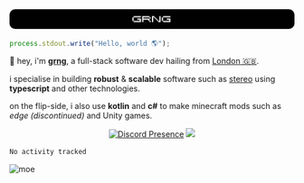 
<img src="./img/banner.png" style="border-radius: 10px">

```js
process.stdout.write("Hello, world 🌎");
```

👋 hey, i'm [**grng**](https://grng.cc), a full-stack software dev hailing from [London 🇬🇧](https://www.google.com/maps/place/London/).

i specialise in building **robust** & **scalable** software such as [stereo](https://stero.cat) using **typescript** and other technologies.

on the flip-side, i also use **kotlin** and **c#** to make minecraft mods such as *edge (discontinued)* and Unity games.

<div align="center">

[![Discord Presence](https://lanyard.cnrad.dev/api/829372486780715018?hideStatus=true&hideTag=true&borderRadius=0.75rem&showDisplayName=true)](https://discord.com/users/829372486780715018) ![](https://skills.syvixor.com/api/icons?i=windows,firefox,powershell,git,visualstudiocode,rider,intellijidea,adobepremierepro,adobeaftereffects,unity,figma,qwik,svelte,nextjs,typescript,supabase,pocketbase,drizzle,kotlin,csharp,golang,haxe,bun&perline=7&radius=60)

</div>

<!--START_SECTION:waka-->

```txt
No activity tracked
```

<!--END_SECTION:waka-->

![moe](https://count.getloli.com/@:grng?theme=original-new&padding=1&offset=0&align=center&scale=1&pixelated=1&darkmode=auto)
